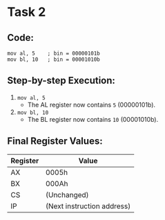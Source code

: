 # Task 2

## Code:
```assembly
mov al, 5    ; bin = 00000101b
mov bl, 10   ; bin = 00001010b
```

## Step-by-step Execution:
1. `mov al, 5`  
   - The AL register now contains `5` (00000101b).
2. `mov bl, 10`  
   - The BL register now contains `10` (00001010b).

## Final Register Values:
| Register | Value  |
|----------|--------|
| AX       | 0005h  |
| BX       | 000Ah  |
| CS       | (Unchanged) |
| IP       | (Next instruction address) |
```
